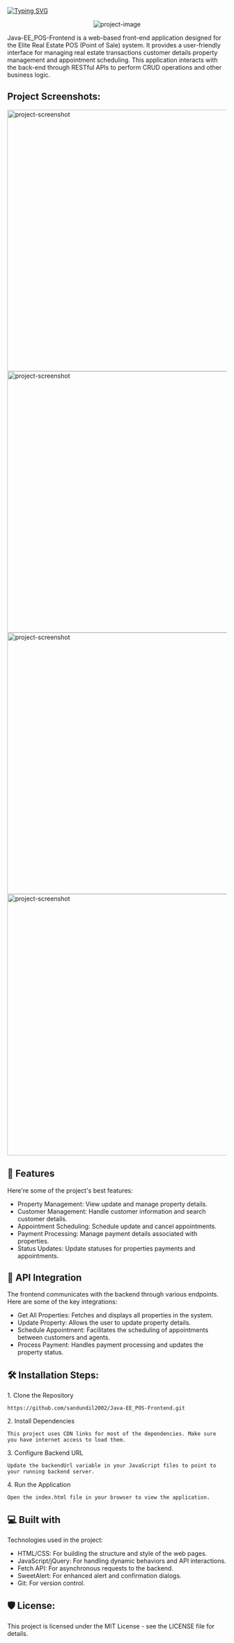 <a href="https://git.io/typing-svg"><img src="https://readme-typing-svg.herokuapp.com?font=Fira+Code&weight=600&size=50&pause=1000&center=true&vCenter=true&width=835&height=70&lines=Java+EE++POS+Frontend" alt="Typing SVG" /></a>

<p align="center"><img src="https://i.ibb.co/kSGX2kJ/image.png" alt="project-image"></p>

<p id="description">Java-EE_POS-Frontend is a web-based front-end application designed for the Elite Real Estate POS (Point of Sale) system. It provides a user-friendly interface for managing real estate transactions customer details property management and appointment scheduling. This application interacts with the back-end through RESTful APIs to perform CRUD operations and other business logic.</p>

<h2>Project Screenshots:</h2>

<img src="https://i.ibb.co/VNp7x54/image.png" alt="project-screenshot" width="800" height="600/">

<img src="https://i.ibb.co/8rJ7H1f/image.png" alt="project-screenshot" width="800" height="600/">

<img src="https://i.ibb.co/DDpr3Y5/image.png" alt="project-screenshot" width="800" height="600/">

<img src="https://i.ibb.co/jVt6zGc/image.png" alt="project-screenshot" width="800" height="600/">

  
  
<h2>🧐 Features</h2>

Here're some of the project's best features:

*   Property Management: View update and manage property details.
*   Customer Management: Handle customer information and search customer details.
*   Appointment Scheduling: Schedule update and cancel appointments.
*   Payment Processing: Manage payment details associated with properties.
*   Status Updates: Update statuses for properties payments and appointments.


<h2>🧐 API Integration</h2>

The frontend communicates with the backend through various endpoints. Here are some of the key integrations:

* Get All Properties: Fetches and displays all properties in the system.
* Update Property: Allows the user to update property details.
* Schedule Appointment: Facilitates the scheduling of appointments between customers and agents.
* Process Payment: Handles payment processing and updates the property status.

<h2>🛠️ Installation Steps:</h2>

<p>1. Clone the Repository</p>

```
https://github.com/sandundil2002/Java-EE_POS-Frontend.git 
```

<p>2. Install Dependencies</p>

```
This project uses CDN links for most of the dependencies. Make sure you have internet access to load them.
```

<p>3. Configure Backend URL</p>

```
Update the backendUrl variable in your JavaScript files to point to your running backend server.
```

<p>4. Run the Application</p>

```
Open the index.html file in your browser to view the application.
```

  
  
<h2>💻 Built with</h2>

Technologies used in the project:

*   HTML/CSS: For building the structure and style of the web pages.
*   JavaScript/jQuery: For handling dynamic behaviors and API interactions.
*   Fetch API: For asynchronous requests to the backend.
*   SweetAlert: For enhanced alert and confirmation dialogs.
*   Git: For version control.

<h2>🛡️ License:</h2>

This project is licensed under the MIT License - see the LICENSE file for details.
